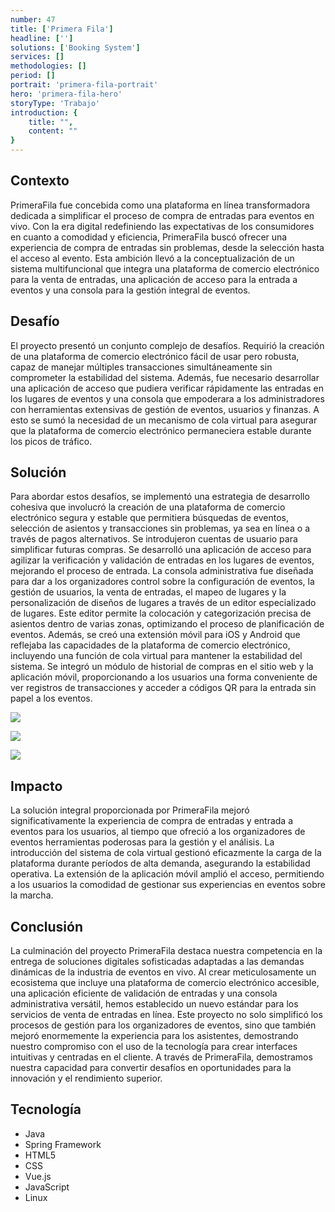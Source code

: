```yaml
---
number: 47
title: ['Primera Fila']
headline: ['']
solutions: ['Booking System']
services: []
methodologies: []
period: []
portrait: 'primera-fila-portrait'
hero: 'primera-fila-hero'
storyType: 'Trabajo'
introduction: {
    title: "",
    content: ""
}
---
```



## Contexto

PrimeraFila fue concebida como una plataforma en línea transformadora dedicada a simplificar el proceso de compra de entradas para eventos en vivo. Con la era digital redefiniendo las expectativas de los consumidores en cuanto a comodidad y eficiencia, PrimeraFila buscó ofrecer una experiencia de compra de entradas sin problemas, desde la selección hasta el acceso al evento. Esta ambición llevó a la conceptualización de un sistema multifuncional que integra una plataforma de comercio electrónico para la venta de entradas, una aplicación de acceso para la entrada a eventos y una consola para la gestión integral de eventos.

## Desafío

El proyecto presentó un conjunto complejo de desafíos. Requirió la creación de una plataforma de comercio electrónico fácil de usar pero robusta, capaz de manejar múltiples transacciones simultáneamente sin comprometer la estabilidad del sistema. Además, fue necesario desarrollar una aplicación de acceso que pudiera verificar rápidamente las entradas en los lugares de eventos y una consola que empoderara a los administradores con herramientas extensivas de gestión de eventos, usuarios y finanzas. A esto se sumó la necesidad de un mecanismo de cola virtual para asegurar que la plataforma de comercio electrónico permaneciera estable durante los picos de tráfico.

## Solución

Para abordar estos desafíos, se implementó una estrategia de desarrollo cohesiva que involucró la creación de una plataforma de comercio electrónico segura y estable que permitiera búsquedas de eventos, selección de asientos y transacciones sin problemas, ya sea en línea o a través de pagos alternativos. Se introdujeron cuentas de usuario para simplificar futuras compras. Se desarrolló una aplicación de acceso para agilizar la verificación y validación de entradas en los lugares de eventos, mejorando el proceso de entrada. La consola administrativa fue diseñada para dar a los organizadores control sobre la configuración de eventos, la gestión de usuarios, la venta de entradas, el mapeo de lugares y la personalización de diseños de lugares a través de un editor especializado de lugares. Este editor permite la colocación y categorización precisa de asientos dentro de varias zonas, optimizando el proceso de planificación de eventos. Además, se creó una extensión móvil para iOS y Android que reflejaba las capacidades de la plataforma de comercio electrónico, incluyendo una función de cola virtual para mantener la estabilidad del sistema. Se integró un módulo de historial de compras en el sitio web y la aplicación móvil, proporcionando a los usuarios una forma conveniente de ver registros de transacciones y acceder a códigos QR para la entrada sin papel a los eventos.

![](/work/work-pfila-1.jpg)

![](/work/work-pfila-2.jpg)

![](/work/work-pfila-3.jpg)

## Impacto

La solución integral proporcionada por PrimeraFila mejoró significativamente la experiencia de compra de entradas y entrada a eventos para los usuarios, al tiempo que ofreció a los organizadores de eventos herramientas poderosas para la gestión y el análisis. La introducción del sistema de cola virtual gestionó eficazmente la carga de la plataforma durante períodos de alta demanda, asegurando la estabilidad operativa. La extensión de la aplicación móvil amplió el acceso, permitiendo a los usuarios la comodidad de gestionar sus experiencias en eventos sobre la marcha.

## Conclusión

La culminación del proyecto PrimeraFila destaca nuestra competencia en la entrega de soluciones digitales sofisticadas adaptadas a las demandas dinámicas de la industria de eventos en vivo. Al crear meticulosamente un ecosistema que incluye una plataforma de comercio electrónico accesible, una aplicación eficiente de validación de entradas y una consola administrativa versátil, hemos establecido un nuevo estándar para los servicios de venta de entradas en línea. Este proyecto no solo simplificó los procesos de gestión para los organizadores de eventos, sino que también mejoró enormemente la experiencia para los asistentes, demostrando nuestro compromiso con el uso de la tecnología para crear interfaces intuitivas y centradas en el cliente. A través de PrimeraFila, demostramos nuestra capacidad para convertir desafíos en oportunidades para la innovación y el rendimiento superior.

## Tecnología

* Java
* Spring Framework
* HTML5
* CSS
* Vue.js
* JavaScript
* Linux